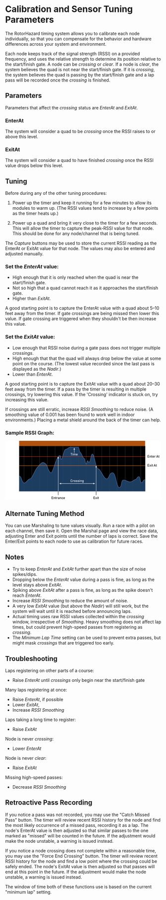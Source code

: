 # Calibration and Sensor Tuning Parameters

The RotorHazard timing system allows you to calibrate each node individually, so that you can compensate for the behavior and hardware differences across your system and environment.

Each node keeps track of the signal strength (RSSI) on a provided frequency, and uses the relative strength to determine its position relative to the start/finish gate. A node can be *crossing* or *clear*. If a node is *clear*, the system believes the quad is not near the start/finish gate. If it is *crossing*, the system believes the quad is passing by the start/finish gate and a lap pass will be recorded once the *crossing* is finished.

## Parameters
Parameters that affect the *crossing* status are *EnterAt* and *ExitAt*.

### EnterAt
The system will consider a quad to be *crossing* once the RSSI raises to or above this level.

### ExitAt
The system will consider a quad to have finished *crossing* once the RSSI value drops below this level.

## Tuning
Before during any of the other tuning procedures:

1. Power up the timer and keep it running for a few minutes to allow its modules to warm up. (The RSSI values tend to increase by a few points as the timer heats up.)

2. Power up a quad and bring it very close to the timer for a few seconds. This will allow the timer to capture the peak-RSSI value for that node. This should be done for any node/channel that is being tuned.

The *Capture* buttons may be used to store the current RSSI reading as the EnterAt or ExitAt value for that node. The values may also be entered and adjusted manually.

### Set the *EnterAt* value:
* High enough that it is only reached when the quad is near the start/finish gate.
* Not so high that a quad cannot reach it as it approaches the start/finish gate.
* Higher than *ExitAt*.

A good starting point is to capture the EnterAt value with a quad about 5–10 feet away from the timer. If gate crossings are being missed then lower this value. If gate crossing are triggered when they shouldn't be then increase this value.

### Set the *ExitAt* value:
* Low enough that RSSI noise during a gate pass does not trigger multiple *crossings*.
* High enough that that the quad will always drop below the value at some point on the course. (The lowest value recorded since the last pass is displayed as the *Nadir*.)
* Lower than *EnterAt*.

A good starting point is to capture the ExitAt value with a quad about 20–30 feet away from the timer. If a pass by the timer is resulting in multiple crossings, try lowering this value. If the 'Crossing' indicator is stuck on, try increasing this value.

If crossings are still erratic, increase *RSSI Smoothing* to reduce noise. (A smoothing value of 0.001 has been found to work well in indoor environments.) Placing a metal shield around the back of the timer can help.

### Sample RSSI Graph:

![Sample RSSI Graph](img/Sample%20RSSI%20Graph.svg)

## Alternate Tuning Method

You can use Marshaling to tune values visually. Run a race with a pilot on each channel, then save it. Open the Marshal page and view the race data, adjusting Enter and Exit points until the number of laps is correct. Save the Enter/Exit points to each node to use as calibration for future races.

## Notes
* Try to keep *EnterAt* and *ExitAt* further apart than the size of noise spikes/dips.
* Dropping below the *EnterAt* value during a pass is fine, as long as the level stays above *ExitAt*.
* Spiking above *ExitAt* after a pass is fine, as long as the spike doesn't reach *EnterAt*.
* Increase *RSSI Smoothing* to reduce the amount of noise.
* A very low *ExitAt* value (but above the *Nadir*) will still work, but the system will wait until it is reached before announcing laps.
* Actual timing uses raw RSSI values collected within the *crossing* window, irrespective of *Smoothing*. Heavy smoothing does not affect lap times, but could prevent high-speed passes from registering as *crossing*.
* The *Minimum Lap Time* setting can be used to prevent extra passes, but might mask *crossings* that are triggered too early.

## Troubleshooting
Laps registering on other parts of a course: 
* Raise *EnterAt* until *crossings* only begin near the start/finish gate

Many laps registering at once:
* Raise *EnterAt*, if possible
* Lower *ExitAt*, 
* Increase *RSSI Smoothing*

Laps taking a long time to register:
* Raise *ExitAt*

Node is never *crossing*:
* Lower *EnterAt*

Node is never *clear*:
* Raise *ExitAt*

Missing high-speed passes:
* Decrease *RSSI Smoothing*

## Retroactive Pass Recording
If you notice a pass was not recorded, you may use the "Catch Missed Pass" button. The timer will review recent RSSI history for the node and find the most likely occurrence of a missed pass, recording it as a lap. The node's EnterAt value is then adjusted so that similar passes to the one marked as "missed" will be counted in the future. If the adjustment would make the node unstable, a warning is issued instead.

If you notice a node crossing does not complete within a reasonable time, you may use the "Force End Crossing" button. The timer will review recent RSSI history for the node and find a low point where the crossing could be safely ended. The node's ExitAt value is then adjusted so that passes will end at this point in the future. If the adjustment would make the node unstable, a warning is issued instead. 

The window of time both of these functions use is based on the current "minimum lap" setting.
